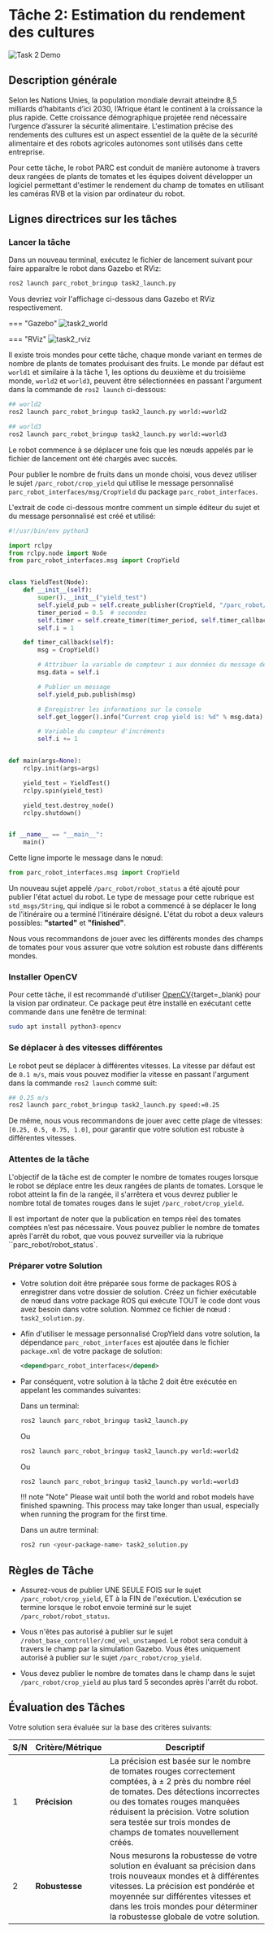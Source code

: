 # Tâche 2: Estimation du rendement des cultures

![Task 2 Demo](../assets/task2.gif)

## Description générale
Selon les Nations Unies, la population mondiale devrait atteindre 8,5 milliards d’habitants d’ici 2030, l’Afrique étant le continent à la croissance la plus rapide. Cette croissance démographique projetée rend nécessaire l’urgence d’assurer la sécurité alimentaire. L'estimation précise des rendements des cultures est un aspect essentiel de la quête de la sécurité alimentaire et des robots agricoles autonomes sont utilisés dans cette entreprise.

Pour cette tâche, le robot PARC est conduit de manière autonome à travers deux rangées de plants de tomates et les équipes doivent développer un logiciel permettant d'estimer le rendement du champ de tomates en utilisant les caméras RVB et la vision par ordinateur du robot.

## Lignes directrices sur les tâches

### Lancer la tâche

Dans un nouveau terminal, exécutez le fichier de lancement suivant pour faire apparaître le robot dans Gazebo et RViz:

```bash
ros2 launch parc_robot_bringup task2_launch.py
```

Vous devriez voir l'affichage ci-dessous dans Gazebo et RViz respectivement.

=== "Gazebo"
    ![task2_world](../assets/gazebo_on_start.png)

=== "RViz"
    ![task2_rviz](../assets/task2rviz.png)

Il existe trois mondes pour cette tâche, chaque monde variant en termes de nombre de plants de tomates produisant des fruits. Le monde par défaut est `world1` et similaire à la tâche 1, les options du deuxième et du troisième monde, `world2` et `world3`, peuvent être sélectionnées en passant l'argument dans la commande de `ros2 launch` ci-dessous:

```bash
## world2
ros2 launch parc_robot_bringup task2_launch.py world:=world2

## world3
ros2 launch parc_robot_bringup task2_launch.py world:=world3
```

Le robot commence à se déplacer une fois que les nœuds appelés par le fichier de lancement ont été chargés avec succès.

Pour publier le nombre de fruits dans un monde choisi, vous devez utiliser le sujet `/parc_robot/crop_yield` qui utilise le message personnalisé 
`parc_robot_interfaces/msg/CropYield` du package `parc_robot_interfaces`.

L'extrait de code ci-dessous montre comment un simple éditeur du sujet et du message personnalisé est créé et utilisé:

```python
#!/usr/bin/env python3

import rclpy
from rclpy.node import Node
from parc_robot_interfaces.msg import CropYield


class YieldTest(Node):
    def __init__(self):
        super().__init__("yield_test")
        self.yield_pub = self.create_publisher(CropYield, "/parc_robot/crop_yield", 1)
        timer_period = 0.5  # secondes
        self.timer = self.create_timer(timer_period, self.timer_callback)
        self.i = 1

    def timer_callback(self):
        msg = CropYield()

        # Attribuer la variable de compteur i aux données du message de rendement des cultures
        msg.data = self.i

        # Publier un message
        self.yield_pub.publish(msg)

        # Enregistrer les informations sur la console
        self.get_logger().info("Current crop yield is: %d" % msg.data)

        # Variable du compteur d'incréments
        self.i += 1


def main(args=None):
    rclpy.init(args=args)

    yield_test = YieldTest()
    rclpy.spin(yield_test)

    yield_test.destroy_node()
    rclpy.shutdown()


if __name__ == "__main__":
    main()
```
Cette ligne importe le message dans le nœud:

```python
from parc_robot_interfaces.msg import CropYield
```

Un nouveau sujet appelé `/parc_robot/robot_status` a été ajouté pour publier l'état actuel du robot. Le type de message pour cette rubrique est `std_msgs/String`, 
qui indique si le robot a commencé à se déplacer le long de l'itinéraire ou a terminé l'itinéraire désigné. L'état du robot a deux valeurs possibles: **"started"** et **"finished"**.

Nous vous recommandons de jouer avec les différents mondes des champs de tomates pour vous assurer que votre solution est robuste dans différents mondes.

### Installer OpenCV
Pour cette tâche, il est recommandé d'utiliser [OpenCV](https://opencv.org/){target=_blank} pour la vision par ordinateur. Ce package peut être installé en exécutant cette commande dans une fenêtre de terminal:

```bash
sudo apt install python3-opencv
```

### Se déplacer à des vitesses différentes
Le robot peut se déplacer à différentes vitesses. La vitesse par défaut est de `0.1 m/s`, mais vous pouvez modifier la vitesse en passant l'argument dans la commande `ros2 launch` comme suit:

```bash
## 0.25 m/s
ros2 launch parc_robot_bringup task2_launch.py speed:=0.25
```
De même, nous vous recommandons de jouer avec cette plage de vitesses: `[0.25, 0.5, 0.75, 1.0]`, pour garantir que votre solution est robuste à différentes vitesses.

### Attentes de la tâche

L'objectif de la tâche est de compter le nombre de tomates rouges lorsque le robot se déplace entre les deux rangées de plants de tomates. Lorsque le robot atteint la fin 
de la rangée, il s'arrêtera et vous devrez publier le nombre total de tomates rouges dans le sujet `/parc_robot/crop_yield`.

Il est important de noter que la publication en temps réel des tomates comptées n’est pas nécessaire. Vous pouvez publier le nombre de 
tomates après l'arrêt du robot, que vous pouvez surveiller via la rubrique ``parc_robot/robot_status`.

### Préparer votre Solution

* Votre solution doit être préparée sous forme de packages ROS à enregistrer dans votre dossier de solution. Créez un fichier exécutable de nœud dans votre 
    package ROS qui exécute TOUT le code dont vous avez besoin dans votre solution. Nommez ce fichier de nœud : `task2_solution.py`.

* Afin d'utiliser le message personnalisé CropYield dans votre solution, la dépendance `parc_robot_interfaces` est ajoutée dans le fichier `package.xml` de votre package de solution:
    
    ```xml
    <depend>parc_robot_interfaces</depend>
    ``` 
* Par conséquent, votre solution à la tâche 2 doit être exécutée en appelant les commandes suivantes:

    Dans un terminal:

    ```sh
    ros2 launch parc_robot_bringup task2_launch.py
    ```

    Ou 

    ```sh
    ros2 launch parc_robot_bringup task2_launch.py world:=world2
    ```

    Ou

    ```sh
    ros2 launch parc_robot_bringup task2_launch.py world:=world3
    ```

    !!! note "Note"
        Please wait until both the world and robot models have finished spawning. This process may take longer than usual, especially when running the program for the first time.

    Dans un autre terminal:

    ```sh
    ros2 run <your-package-name> task2_solution.py 
    ```

## Règles de Tâche

* Assurez-vous de publier UNE SEULE FOIS sur le sujet `/parc_robot/crop_yield`, ET à la FIN de l'exécution. L'exécution se termine lorsque le robot envoie terminé sur le sujet `/parc_robot/robot_status`.

* Vous n'êtes pas autorisé à publier sur le sujet `/robot_base_controller/cmd_vel_unstamped`. Le robot sera conduit à travers le champ par la simulation Gazebo. 
    Vous êtes uniquement autorisé à publier sur le sujet `/parc_robot/crop_yield`.

* Vous devez publier le nombre de tomates dans le champ dans le sujet `/parc_robot/crop_yield` au plus tard 5 secondes après l'arrêt du robot.


## Évaluation des Tâches

Votre solution sera évaluée sur la base des critères suivants:

| S/N | Critère/Métrique | Descriptif|
| ----------- | ----------- | ------- |
| 1 | **Précision** | La précision est basée sur le nombre de tomates rouges correctement comptées, à ± 2 près du nombre réel de tomates. Des détections incorrectes ou des tomates rouges manquées réduisent la précision. Votre solution sera testée sur trois mondes de champs de tomates nouvellement créés. |
| 2 | **Robustesse** | Nous mesurons la robustesse de votre solution en évaluant sa précision dans trois nouveaux mondes et à différentes vitesses. La précision est pondérée et moyennée sur différentes vitesses et dans les trois mondes pour déterminer la robustesse globale de votre solution. |
